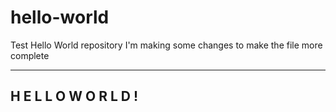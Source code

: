 # hello-world
Test Hello World repository
I'm making some changes to make the file more complete

------------------------------------------
H E L L O   W O R L D !
------------------------------------------
